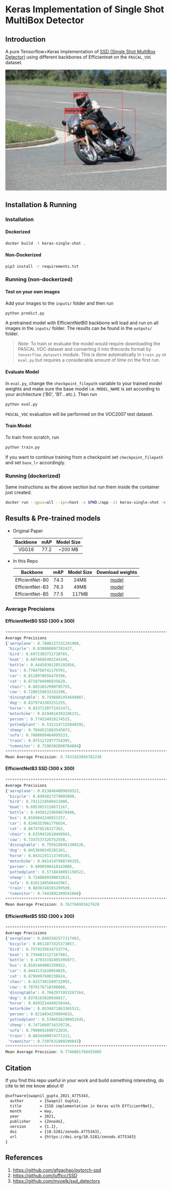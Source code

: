# Keras Implementation of Single Shot MultiBox Detector

## Introduction

A pure Tensorflow+Keras Implementation of [SSD (Single Shot MultiBox Detector)](https://arxiv.org/abs/1512.02325) using different backbones of Efficientnet on the `PASCAL_VOC` dataset.

![Example of EfficientnetB3 SSD](example.jpg  "Example of EfficientnetB3 SSD")

## Installation & Running

### Installation

#### Dockerized

```bash
docker build -t keras-single-shot .
```

#### Non-Dockerized

```bash
pip3 install -r requirements.txt
```

### Running (non-dockerized)

#### Test on your own images

Add your images to the `inputs/` folder and then run

```bash
python predict.py
```

A pretrained model with EfficientNetB0 backbone will load and run on all images in the `inputs/` folder. The results can be found in the `outputs/` folder.

> _Note:_ To train or evaluate the model would require downloading the PASCAL VOC dataset and converting it into tfrecords format by `tensorflow_datasets` module. This is done automatically in `train.py` or `eval.py` but requires a considerable amount of time on the first run.

#### Evaluate Model

In `eval.py`, change the `checkpoint_filepath` variable to your trained model weights and make sure the base model i.e. `MODEL_NAME` is set according to your architecture ('B0', 'B1'...etc.). Then run

```bash
python eval.py
```

`PASCAL_VOC` evaluation will be performed on the VOC2007 test dataset.

#### Train Model

To train from scratch, run

```bash
python train.py
```
If you want to continue training from a checkpoint set `checkpoint_filepath` and set `base_lr` accordingly.

### Running (dockerized)

Same instructions as the above section but run them inside the container just
created.

```bash
docker run --gpus=all --ipc=host -v $PWD:/app -it keras-single-shot -e RUNNER=1 [..args] # here RUNNER=0,1,2, etc depending on which script
```

## Results & Pre-trained models

- Original Paper

  | Backbone |  mAP  | Model Size |
  | :------: | :---: | :--------: |
  |  VGG16   | 77.2  |  ~200 MB   |

- In this Repo

  |    Backbone     |  mAP  | Model Size |                                              Download weights                                              |
  | :-------------: | :---: | :--------: | :--------------------------------------------------------------------------------------------------------: |
  | EfficientNet-B0 | 74.3  |    24MB    | [model](https://github.com/500swapnil/Keras_Efficientnet_SSD/releases/download/v1.0/efficientnetb0_SSD.h5) |
  | EfficientNet-B3 | 76.3  |    49MB    | [model](https://github.com/500swapnil/Keras_Efficientnet_SSD/releases/download/v1.0/efficientnetb3_SSD.h5) |
  | EfficientNet-B5 | 77.5  |   117MB    | [model](https://github.com/500swapnil/Keras_Efficientnet_SSD/releases/download/v1.0/efficientnetb5_SSD.h5) |

### Average Precisions
#### EfficientNetB0 SSD (300 x 300)

```js
****************************************************************************************************
Average Precisions
{'aeroplane': 0.7800157231291908,
 'bicycle': 0.830080097782427,
 'bird': 0.6972303731738765,
 'boat': 0.6874695492244346,
 'bottle': 0.44450301285192956,
 'bus': 0.7784750741179701,
 'car': 0.8118978656479396,
 'cat': 0.8710704906835629,
 'chair': 0.6031652990795755,
 'cow': 0.7280159632333296,
 'diningtable': 0.7498881454649887,
 'dog': 0.8379743383251255,
 'horse': 0.8337120771431471,
 'motorbike': 0.8194014393196231,
 'person': 0.774534918174515,
 'pottedplant': 0.5322147125048592,
 'sheep': 0.7044521803545073,
 'sofa': 0.7880689464995533,
 'train': 0.8751272977754305,
 'tvmonitor': 0.7190302090784884}
****************************************************************************************************
Mean Average Precision: 0.7433163856782238
```

#### EfficientNetB3 SSD (300 x 300)

```js
****************************************************************************************************
Average Precisions
{'aeroplane': 0.8138464069658522,
 'bicycle': 0.8495817279095099,
 'bird': 0.7411210589421086,
 'boat': 0.6953653156671167,
 'bottle': 0.44501229699670486,
 'bus': 0.8169842240921157,
 'car': 0.8348353061776034,
 'cat': 0.867478526227363,
 'chair': 0.6359432618499943,
 'cow': 0.7347537326752558,
 'diningtable': 0.7556188461308526,
 'dog': 0.8453690345281261,
 'horse': 0.8431191113749101,
 'motorbike': 0.8414147988740155,
 'person': 0.8000506418143006,
 'pottedplant': 0.5718438091150522,
 'sheep': 0.7248609390832621,
 'sofa': 0.8101149566442967,
 'train': 0.8836348165299509,
 'tvmonitor': 0.7443892209541666}
****************************************************************************************************
Mean Average Precision: 0.762766901627628
```

#### EfficientNetB5 SSD (300 x 300)
```js
****************************************************************************************************
Average Precisions
{'aeroplane': 0.8402582577317493,
 'bicycle': 0.8611873325373057,
 'bird': 0.7579335634733774,
 'boat': 0.7394833127167081,
 'bottle': 0.47933192495395077,
 'bus': 0.8181464002356922,
 'car': 0.8443131628054835,
 'cat': 0.8799997608338624,
 'chair': 0.6257301589722992,
 'cow': 0.7870176718398668,
 'diningtable': 0.7662971953267264,
 'dog': 0.8378183820936017,
 'horse': 0.8493214449256444,
 'motorbike': 0.8534871863365513,
 'person': 0.8214934259604633,
 'pottedplant': 0.5706558290952545,
 'sheep': 0.7471660716329726,
 'sofa': 0.7908692690722835,
 'train': 0.8834500074371311,
 'tvmonitor': 0.7397631809290843}
****************************************************************************************************
Mean Average Precision: 0.7746861769455005
```
## Citation
If you find this repo useful in your work and build something interesting, do cite to let me know about it!
```
@software{swapnil_gupta_2021_4775343,
  author       = {Swapnil Gupta},
  title        = {SSD implementation in Keras with EfficientNet},
  month        = may,
  year         = 2021,
  publisher    = {Zenodo},
  version      = {1.1},
  doi          = {10.5281/zenodo.4775343},
  url          = {https://doi.org/10.5281/zenodo.4775343}
}
```
## References
1. https://github.com/qfgaohao/pytorch-ssd
2. https://github.com/lufficc/SSD
3. https://github.com/mvoelk/ssd_detectors

